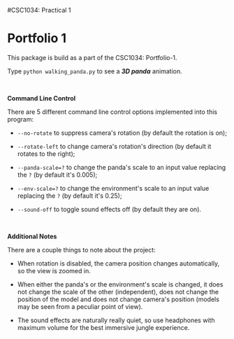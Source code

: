 #CSC1034: Practical 1

Portfolio 1
===========

This package is build as a part of the CSC1034: Portfolio-1.

Type `python walking_panda.py` to see a *__3D panda__* animation.

<br />

__Command Line Control__

There are 5 different command line control options implemented into this program:

* `--no-rotate` to suppress camera's rotation (by default the rotation is on);

* `--rotate-left` to change camera's rotation's direction (by default it rotates to the right);

* `--panda-scale=?` to change the panda's scale to an input value replacing the `?` (by default it's 0.005);

* `--env-scale=?` to change the environment's scale to an input value replacing the `?` (by default it's 0.25);

* `--sound-off` to toggle sound effects off (by default they are on).

<br />

__Additional Notes__

There are a couple things to note about the project:

* When rotation is disabled, the camera position changes automatically, so the view is zoomed in.

* When either the panda's or the environment's scale is changed, it does not change the scale of the other (independent), 
does not change the position of the model and does not change camera's position (models may be seen from a peculiar point of view).

* The sound effects are naturally really quiet, so use headphones with maximum volume for the best immersive jungle
experience.
